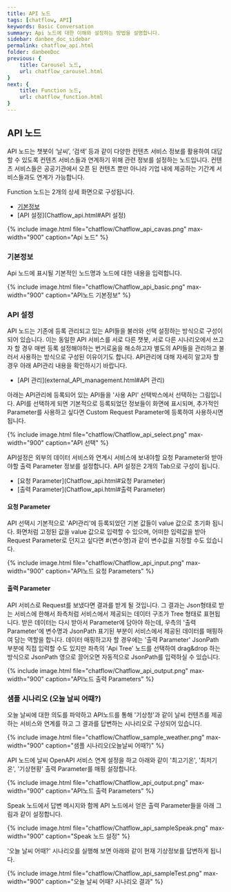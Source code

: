 ```yaml
---
title: API 노드
tags: [chatflow, API]
keywords: Basic Conversation
summary: Api 노드에 대한 이해와 설정하는 방법을 설명합니다.
sidebar: danbee_doc_sidebar
permalink: chatflow_api.html
folder: danbeeDoc
previous: {
    title: Carousel 노드,
    url: chatflow_carousel.html
}
next: {
    title: Function 노드,
    url: chatflow_function.html
}
---
```


## API 노드

API 노드는 챗봇이 ‘날씨’, ‘검색’ 등과 같이 다양한 컨텐츠 서비스 정보를 활용하여 대답할 수 있도록 컨텐츠 서비스들과 연계하기 위해 관련 정보를 설정하는 노드입니다. 
컨텐츠 서비스들은 공공기관에서 오픈 된 컨텐츠 뿐만 아니라 기업 내에 제공하는 기간계 서비스들과도 연계가 가능합니다. 


Function 노드는 2개의 상세 화면으로 구성됩니다.
- [기본정보](Chatflow_api.html#기본정보)
- [API 설정](Chatflow_api.html#API 설정)

{% include image.html file="chatflow/Chatflow_api_cavas.png" max-width="900" caption="Api 노드" %}

### 기본정보

Api 노드에 표시될 기본적인 노드명과 노드에 대한 내용을 입력합니다.

{% include image.html file="chatflow/Chatflow_api_basic.png" max-width="900" caption="API노드 기본정보" %}

### API 설정

API 노드는 기존에 등록 관리되고 있는 API들을 불러와 선택 설정하는 방식으로 구성이 되어 있습니다. 
이는 동일한 API 서비스를 서로 다른 챗봇, 서로 다른 시나리오에서 쓰고자 할 경우 매번 등록 설정해야하는 번거로움을 해소하고자 별도의 API들을 관리하고 불러서 사용하는 방식으로 구성된 이유이기도 합니다. 
API관리에 대해 자세히 알고자 할 경우 아래 API관리 내용을 확인하시기 바랍니다. 

- [API 관리](external_API_management.html#API 관리)

아래는 API관리에 등록되어 있는 API들을 '사용 API' 선택박스에서 선택하는 그림입니다.
API를 선택하게 되면 기본적으로 등록되었던 정보들이 화면에 표시되며, 추가적인 Parameter를 사용하고 싶다면 Custom Request Parameter에 등록하여 사용하시면 됩니다. 

{% include image.html file="chatflow/Chatflow_api_select.png" max-width="900" caption="API 선택" %}


API설정은 외부의 데이터 서비스와 연계시 서비스에 보내야할 요청 Parameter와 받아야할 출력 Parameter 정보를 설정합니다. 
API 설정은 2개의 Tab으로 구성이 됩니다.

- [요청 Parameter](Chatflow_api.html#요청 Parameter)
- [출력 Parameter](Chatflow_api.html#출력 Parameter)


#### 요청 Parameter

API 선택시 기본적으로 'API관리'에 등록되었던 기본 값들이 value 값으로 초기화 됩니다. 
화면처럼 고정된 값을 value 값으로 입력할 수 있으며, 어떠한 입력값을 받아 Request Parameter로 던지고 싶다면 #{변수명}과 같이 변수값을 지정할 수도 있습니다.

{% include image.html file="chatflow/Chatflow_api_input.png" max-width="900" caption="API노드 요청 Parameters" %}

#### 출력 Parameter

API 서비스로 Request를 보냈다면 결과를 받게 될 것입니다. 
그 결과는 Json형태로 받는 서비스에 한해서 좌측처럼 서비스에서 제공되는 데이터 구조가 Tree 형태로 표현됩니다. 
받은 데이터는 다시 받아서 Parameter에 담아야 하는데, 우측의 '출력 Parameter'에 변수명과 JsonPath 표기된 부분이 서비스에서 제공된 데이터를 매핑하여 담는 역할을 합니다. 
데이터 매핑하고자 할 경우에는 '출력 Parameter' JsonPath 부분에 직접 입력할 수도 있지만 좌측의 'Api Tree' 노드를 선택하여 drag&drop 하는 방식으로 JsonPath 영으로 끌어오면 자동적으로 JsonPath를 입력하실 수 있습니다.

{% include image.html file="chatflow/Chatflow_api_output.png" max-width="900" caption="API노드 출력 Parameters" %}


### 샘플 시나리오 (오늘 날씨 어때?)

오늘 날씨에 대한 의도를 파악하고 API노드를 통해 '기상청'과 같이 날씨 컨텐츠를 제공하는 서비스와 연계를 하고 그 결과를 답변하는 시나리오로 구성되어 있습니다.

{% include image.html file="chatflow/Chatflow_sample_weather.png" max-width="900" caption="샘플 시나리오(오늘날씨 어때?)" %}

API 노드에 날씨 OpenAPI 서비스 연계 설정을 하고 아래와 같이 '최고기온', '최저기온', '기상현황' 출력 Parameter를 매핑 설정합니다.

{% include image.html file="chatflow/Chatflow_api_output.png" max-width="900" caption="API노드 출력 Parameters" %}

Speak 노드에서 답변 메시지와 함께 API 노드에서 얻은 출력 Parameter들을 아래 그림과 같이 설정합니다.

{% include image.html file="chatflow/Chatflow_api_sampleSpeak.png" max-width="900" caption="Speak 노드 설정" %}

'오늘 날씨 어때?' 시나리오를 실행해 보면 아래와 같이 현재 기상정보를 답변하게 됩니다.

{% include image.html file="chatflow/Chatflow_api_sampleTest.png" max-width="900" caption="오늘 날씨 어때? 시나리오 결과" %}